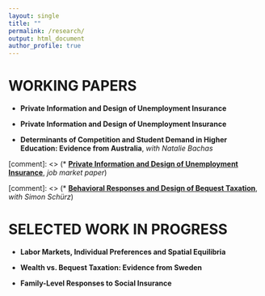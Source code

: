 ```yaml
---
layout: single
title: ""
permalink: /research/
output: html_document
author_profile: true
---
```


# WORKING PAPERS

* **Private Information and Design of Unemployment Insurance**

* **Private Information and Design of Unemployment Insurance**

* **Determinants of Competition and Student Demand in Higher Education: Evidence from Australia**, *with Natalie Bachas*

[comment]: <> (* [**Private Information and Design of Unemployment Insurance**](https://khomenkomaks.com/files/Job-Market-Paper.pdf), *job market paper*)

[comment]: <> (* [**Behavioral Responses and Design of Bequest Taxation**](https://khomenkomaks.com/files/Bequest-Taxation-November2018.pdf), *with Simon Schürz*)



# SELECTED WORK IN PROGRESS



* **Labor Markets, Individual Preferences and Spatial Equilibria**

* **Wealth vs. Bequest Taxation: Evidence from Sweden**

* **Family-Level Responses to Social Insurance**
